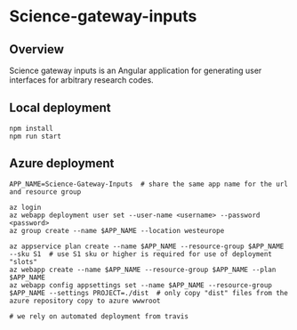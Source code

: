 # Science-gateway-inputs

## Overview

Science gateway inputs is an Angular application for generating user interfaces for arbitrary research codes.

## Local deployment

```
npm install
npm run start
```

## Azure deployment

```shell
APP_NAME=Science-Gateway-Inputs  # share the same app name for the url and resource group

az login
az webapp deployment user set --user-name <username> --password <password>
az group create --name $APP_NAME --location westeurope

az appservice plan create --name $APP_NAME --resource-group $APP_NAME --sku S1  # use S1 sku or higher is required for use of deployment "slots"
az webapp create --name $APP_NAME --resource-group $APP_NAME --plan $APP_NAME
az webapp config appsettings set --name $APP_NAME --resource-group $APP_NAME --settings PROJECT=./dist  # only copy "dist" files from the azure repository copy to azure wwwroot

# we rely on automated deployment from travis
```